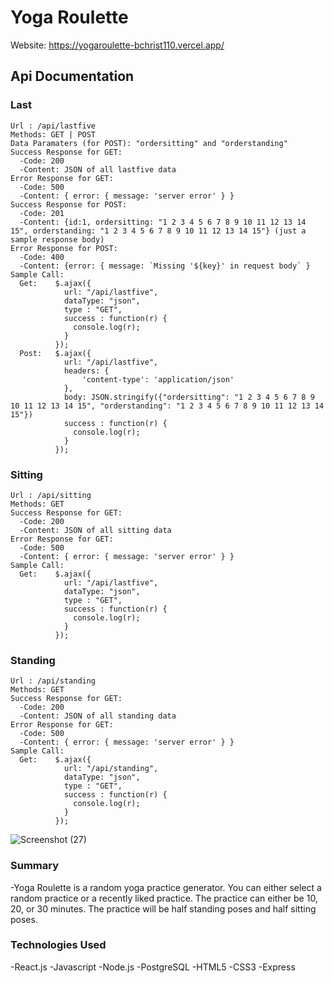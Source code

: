 # Yoga Roulette

Website: https://yogaroulette-bchrist110.vercel.app/

## Api Documentation
### Last

```
Url : /api/lastfive
Methods: GET | POST
Data Paramaters (for POST): "ordersitting" and "orderstanding"
Success Response for GET:
  -Code: 200
  -Content: JSON of all lastfive data
Error Response for GET:
  -Code: 500
  -Content: { error: { message: 'server error' } }
Success Response for POST: 
  -Code: 201
  -Content: {id:1, ordersitting: "1 2 3 4 5 6 7 8 9 10 11 12 13 14 15", orderstanding: "1 2 3 4 5 6 7 8 9 10 11 12 13 14 15"} (just a sample response body)
Error Response for POST:
  -Code: 400
  -Content: {error: { message: `Missing '${key}' in request body` }
Sample Call:
  Get:    $.ajax({
            url: "/api/lastfive",
            dataType: "json",
            type : "GET",
            success : function(r) {
              console.log(r);
            }
          });
  Post:   $.ajax({
            url: "/api/lastfive",
            headers: {
                'content-type': 'application/json'
            },
            body: JSON.stringify({"ordersitting": "1 2 3 4 5 6 7 8 9 10 11 12 13 14 15", "orderstanding": "1 2 3 4 5 6 7 8 9 10 11 12 13 14 15"})
            success : function(r) {
              console.log(r);
            }
          });
```
          
### Sitting
```
Url : /api/sitting
Methods: GET
Success Response for GET:
  -Code: 200
  -Content: JSON of all sitting data
Error Response for GET:
  -Code: 500
  -Content: { error: { message: 'server error' } }
Sample Call:
  Get:    $.ajax({
            url: "/api/lastfive",
            dataType: "json",
            type : "GET",
            success : function(r) {
              console.log(r);
            }
          });
```
### Standing
```
Url : /api/standing
Methods: GET
Success Response for GET:
  -Code: 200
  -Content: JSON of all standing data
Error Response for GET:
  -Code: 500
  -Content: { error: { message: 'server error' } }
Sample Call:
  Get:    $.ajax({
            url: "/api/standing",
            dataType: "json",
            type : "GET",
            success : function(r) {
              console.log(r);
            }
          });
```
![Screenshot (27)](https://user-images.githubusercontent.com/70658734/113909850-041b1a00-978d-11eb-86a9-1f8f6d97957c.png)

### Summary

-Yoga Roulette is a random yoga practice generator. You can either select a random practice or a recently liked practice. The practice can either be 10, 20, or 30 minutes. The practice will be half standing poses and half sitting poses.

### Technologies Used

-React.js
-Javascript
-Node.js
-PostgreSQL
-HTML5
-CSS3
-Express
